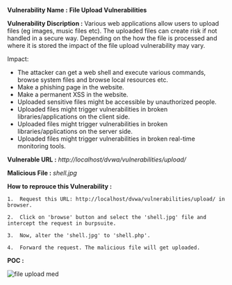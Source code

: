 **Vulnerability Name :** **File Upload Vulnerabilities** 

**Vulnerability Discription :** Various web applications allow users to upload files (eg images, music files etc). The uploaded files can create risk if not handled in a secure way. Depending on the how the file is processed and where it is stored the impact of the file upload vulnerability may vary.
     
Impact:
- The attacker can get a web shell and execute various commands, browse system files and browse local resources etc.
- Make a phishing page in the website.
- Make a permanent XSS in the website.
- Uploaded sensitive files might be accessible by unauthorized people.
- Uploaded files might trigger vulnerabilities in broken libraries/applications on the client side.
- Uploaded files might trigger vulnerabilities in broken libraries/applications on the server side.
- Uploaded files might trigger vulnerabilities in broken real-time monitoring tools.

**Vulnerable URL :** *http://localhost/dvwa/vulnerabilities/upload/*

**Malicious File :** *shell.jpg*

**How to reprouce this Vulnerability :**

    1.  Request this URL: http://localhost/dvwa/vulnerabilities/upload/ in browser.
        
    2.  Click on 'browse' button and select the 'shell.jpg' file and intercept the request in burpsuite. 
    
    3.  Now, alter the 'shell.jpg' to 'shell.php'.
    
    4.  Forward the request. The malicious file will get uploaded.
    
**POC :**
  
  ![file upload med](https://user-images.githubusercontent.com/36234942/61954988-bc178c00-afd7-11e9-94d8-1b6b2e6e3d73.PNG)


  
